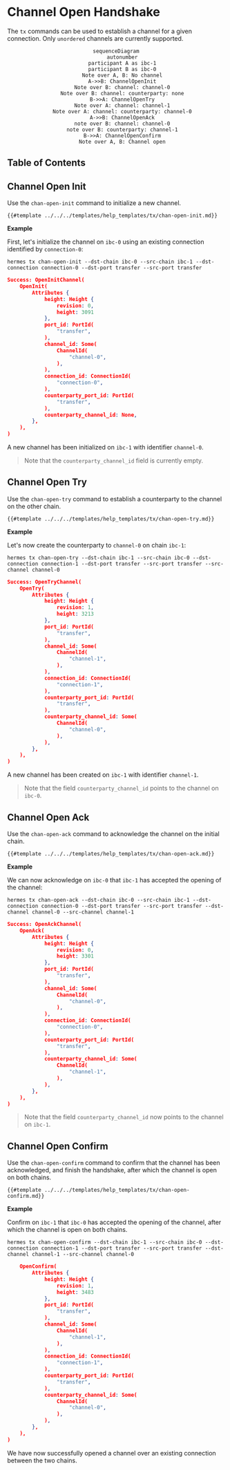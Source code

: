 # Channel Open Handshake

The `tx` commands can be used to establish a channel for a given connection. Only `unordered` channels are currently supported.

<center>

```mermaid
sequenceDiagram
    autonumber
    participant A as ibc-1
    participant B as ibc-0
    Note over A, B: No channel
    A->>B: ChannelOpenInit
    Note over B: channel: channel-0
    Note over B: channel: counterparty: none
    B->>A: ChannelOpenTry
    Note over A: channel: channel-1
    Note over A: channel: counterparty: channel-0
    A->>B: ChannelOpenAck
    note over B: channel: channel-0
    note over B: counterparty: channel-1
    B->>A: ChannelOpenConfirm
    Note over A, B: Channel open
```

</center>

## Table of Contents

<!-- toc -->

## Channel Open Init

Use the `chan-open-init` command to initialize a new channel.

```shell
{{#template ../../../templates/help_templates/tx/chan-open-init.md}}
```

__Example__

First, let's initialize the channel on `ibc-0` using an existing connection identified by `connection-0`:

```shell
hermes tx chan-open-init --dst-chain ibc-0 --src-chain ibc-1 --dst-connection connection-0 --dst-port transfer --src-port transfer
```

```json
Success: OpenInitChannel(
    OpenInit(
        Attributes {
            height: Height {
                revision: 0,
                height: 3091
            },
            port_id: PortId(
                "transfer",
            ),
            channel_id: Some(
                ChannelId(
                    "channel-0",
                ),
            ),
            connection_id: ConnectionId(
                "connection-0",
            ),
            counterparty_port_id: PortId(
                "transfer",
            ),
            counterparty_channel_id: None,
        },
    ),
)
```

A new channel has been initialized on `ibc-1` with identifier `channel-0`.

> Note that the `counterparty_channel_id` field is currently empty.


## Channel Open Try

Use the `chan-open-try` command to establish a counterparty to the channel on the other chain.

```shell
{{#template ../../../templates/help_templates/tx/chan-open-try.md}}
```

__Example__

Let's now create the counterparty to `channel-0` on chain `ibc-1`:

```shell
hermes tx chan-open-try --dst-chain ibc-1 --src-chain ibc-0 --dst-connection connection-1 --dst-port transfer --src-port transfer --src-channel channel-0
```

```json
Success: OpenTryChannel(
    OpenTry(
        Attributes {
            height: Height {
                revision: 1,
                height: 3213
            },
            port_id: PortId(
                "transfer",
            ),
            channel_id: Some(
                ChannelId(
                    "channel-1",
                ),
            ),
            connection_id: ConnectionId(
                "connection-1",
            ),
            counterparty_port_id: PortId(
                "transfer",
            ),
            counterparty_channel_id: Some(
                ChannelId(
                    "channel-0",
                ),
            ),
        },
    ),
)
```

A new channel has been created on `ibc-1` with identifier `channel-1`.

> Note that the field `counterparty_channel_id` points to the channel on `ibc-0`.


## Channel Open Ack

Use the `chan-open-ack` command to acknowledge the channel on the initial chain.

```shell
{{#template ../../../templates/help_templates/tx/chan-open-ack.md}}
```

__Example__

We can now acknowledge on `ibc-0` that `ibc-1` has accepted the opening of the channel:

```shell
hermes tx chan-open-ack --dst-chain ibc-0 --src-chain ibc-1 --dst-connection connection-0 --dst-port transfer --src-port transfer --dst-channel channel-0 --src-channel channel-1
```

```json
Success: OpenAckChannel(
    OpenAck(
        Attributes {
            height: Height {
                revision: 0,
                height: 3301
            },
            port_id: PortId(
                "transfer",
            ),
            channel_id: Some(
                ChannelId(
                    "channel-0",
                ),
            ),
            connection_id: ConnectionId(
                "connection-0",
            ),
            counterparty_port_id: PortId(
                "transfer",
            ),
            counterparty_channel_id: Some(
                ChannelId(
                    "channel-1",
                ),
            ),
        },
    ),
)
```

> Note that the field `counterparty_channel_id` now points to the channel on `ibc-1`.


## Channel Open Confirm

Use the `chan-open-confirm` command to confirm that the channel has been acknowledged,
and finish the handshake, after which the channel is open on both chains.

```shell
{{#template ../../../templates/help_templates/tx/chan-open-confirm.md}}
```

__Example__

Confirm on `ibc-1` that `ibc-0` has accepted the opening of the channel,
after which the channel is open on both chains.

```shell
hermes tx chan-open-confirm --dst-chain ibc-1 --src-chain ibc-0 --dst-connection connection-1 --dst-port transfer --src-port transfer --dst-channel channel-1 --src-channel channel-0
```

```json
    OpenConfirm(
        Attributes {
            height: Height {
                revision: 1,
                height: 3483
            },
            port_id: PortId(
                "transfer",
            ),
            channel_id: Some(
                ChannelId(
                    "channel-1",
                ),
            ),
            connection_id: ConnectionId(
                "connection-1",
            ),
            counterparty_port_id: PortId(
                "transfer",
            ),
            counterparty_channel_id: Some(
                ChannelId(
                    "channel-0",
                ),
            ),
        },
    ),
)
```

We have now successfully opened a channel over an existing connection between the two chains.

